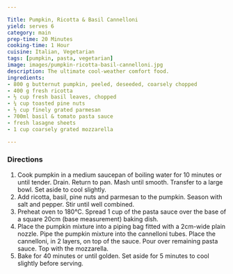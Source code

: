 ```yaml
---

Title: Pumpkin, Ricotta & Basil Cannelloni
yield: serves 6
category: main
prep-time: 20 Minutes
cooking-time: 1 Hour
cuisine: Italian, Vegetarian
tags: [pumpkin, pasta, vegetarian]
image: images/pumpkin-ricotta-basil-cannelloni.jpg
description: The ultimate cool-weather comfort food.
ingredients:
- 800 g butternut pumpkin, peeled, deseeded, coarsely chopped
- 400 g fresh ricotta
- ½ cup fresh basil leaves, chopped
- ¼ cup toasted pine nuts
- ½ cup finely grated parmesan
- 700ml basil & tomato pasta sauce
- fresh lasagne sheets
- 1 cup coarsely grated mozzarella

---
```


### Directions

1. Cook pumpkin in a medium saucepan of boiling water for 10 minutes or until tender. Drain. Return to pan. Mash until smooth. Transfer to a large bowl. Set aside to cool slightly.
2. Add ricotta, basil, pine nuts and parmesan to the pumpkin. Season with salt and pepper. Stir until well combined.
3. Preheat oven to 180°C. Spread 1 cup of the pasta sauce over the base of a square 20cm (base measurement) baking dish.
4. Place the pumpkin mixture into a piping bag fitted with a 2cm-wide plain nozzle. Pipe the pumpkin mixture into the cannelloni tubes. Place the cannelloni, in 2 layers, on top of the sauce. Pour over remaining pasta sauce. Top with the mozzarella.
5. Bake for 40 minutes or until golden. Set aside for 5 minutes to cool slightly before serving.
